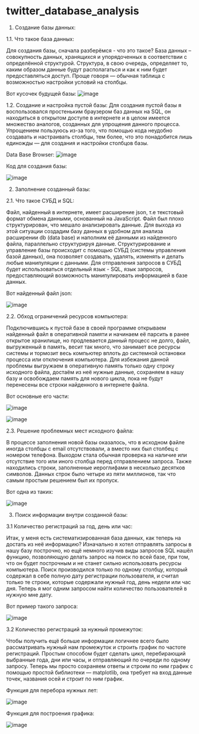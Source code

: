 # twitter_database_analysis
1. Создание базы данных:

1.1. Что такое база данных:

Для создания базы, сначала разберёмся - что это такое? База данных – совокупность данных, хранящихся и упорядоченных в соответствии с определённой структурой. Структура, в свою очередь, определяет то, каким образом данные будут располагаться и как к ним будет предоставляться доступ. Проще говоря — обычная таблица с возможностью настройки условий на столбцы.

Вот кусочек будущей базы:
![image](https://user-images.githubusercontent.com/129762316/230776008-27e9379f-713a-49cd-b062-b0f5da5a53b2.png)

1.2. Создание и настройка пустой базы:
Для создания пустой базы я воспользовался простеньким браузером баз данных на SQL, он находиться в открытом доступе в интернете и в целом имеется множество аналогов, созданных для упрощения данного процесса. Упрощением пользуюсь из-за того, что помощью кода неудобно создавать и настраивать столбцы, тем более, что это понадобится лишь единожды — для создания и настройки столбцов базы.

Data Base Browser:
![image](https://user-images.githubusercontent.com/129762316/230781495-86c977c8-cfbe-4c89-90fa-d3cc9d2ca1d6.png)

Код для создания базы:

![image](https://user-images.githubusercontent.com/129762316/230781531-8ed1bb56-12cb-4ece-8390-ec81cee7367f.png)

2. Заполнение созданный базы:

2.1. Что такое СУБД и SQL:

Файл, найденный в интернете, имеет расширение json, т.е текстовый формат обмена данными, основанный на JavaScript. Файл был плохо структурирован, что мешало анализировать данные. Для выхода из этой ситуации создадим базу данных в удобном для анализа расширении db (data base) и наполним её данными из найденного файла, параллельно структурируя данные. Структурирование и управление базы происходит с помощью СУБД (системы управления базой данных), она позволяет создавать, удалять, изменять и делать любые манипуляции с данными. Для отправления запросов в СУБД будет использоваться отдельный язык - SQL, язык запросов, предоставляющий возможность манипулировать информацией в базе данных.

Вот найденный файл json:

![image](https://user-images.githubusercontent.com/129762316/230782387-d9265d60-bc1f-4548-9723-e0e75b6d0021.png)


2.2. Обход ограничений ресурсов компьютера:

Подключившись к пустой базе в своей программе открываем найденный файл в оперативной памяти и начинаем её парсить в ранее открытое хранилище, но продлевается данный процесс не долго, файл, выгруженный в память, весит так много, что занимает все ресурсы системы и тормозит весь компьютер вплоть до системной остановки процесса или отключения компьютера. Для избежания данной проблемы выгружаем в оперативную память только одну строку исходного файла, достаём из неё нужные данные, сохраняем в нашу базу и освобождаем память для нового цикла, пока не будут перенесены все строки найденного в интернете файла.

Вот основные его части:

![image](https://user-images.githubusercontent.com/129762316/230783452-c2526b23-8fb1-4e94-83c4-cdda8defaac3.png)

![image](https://user-images.githubusercontent.com/129762316/230783542-11b15cb9-d0de-472f-8a94-3982395dd51b.png)

2.3. Решение проблемных мест исходного файла:

В процессе заполнения новой базы оказалось, что в исходном файле иногда столбцы с email отсутствовали, а вместо них был столбец с номером телефона. Выходом стала обычная проверка на наличие или отсутствие того или иного столбца перед отправлением запроса. Также находились строки, заполненные иероглифами в несколько десятков символов. Данных строк было четыре из пяти миллионов, так что самым простым решением был их пропуск.

Вот одна из таких:

![image](https://user-images.githubusercontent.com/129762316/230782712-40969742-66bb-4c2d-ac5f-32970e4dbe98.png)

3.  Поиск информации внутри созданной базы:

3.1 Количество регистраций за год, день или час:

Итак, у меня есть систематизированная база данных, как теперь на достать из неё информацию? Изначально я хотел отправлять запросы в нашу базу построчно, но ещё немного изучив виды запросов SQL нашёл функцию, позволяющую делать запрос на поиск по всей базе, при том, что он будет построчным и не станет сильно использовать ресурсы компьютера. Поиск производился только по одному столбцу, который содержал в себе полную дату регистрации пользователя, и считал только те строки, которые содержали нужный год, день недели или час дня. Теперь я мог одним запросом найти количество пользователей в нужную мне дату.

Вот пример такого запроса:

![image](https://user-images.githubusercontent.com/129762316/230783314-20ff654d-1af8-46b4-9743-36cb5c304d9b.png)

3.2 Количество регистраций за нужный промежуток:

Чтобы получить ещё больше информации логичнее всего было рассматривать нужный нам промежуток и строить график по частоте регистраций. Простым способом будет сделать цикл, перебирающий выбранные года, дни или часы, и отправляющий по очереди по одному запросу. Теперь мы просто сохраняем ответы и строим по ним график с помощью простой библиотеки — matplotlib, она требует на вход данные точек, названия осей и строит по ним график.

Функция для перебора нужных лет:

![image](https://user-images.githubusercontent.com/129762316/230783842-637cc6ae-96af-4d44-a79c-f6b9223d20b8.png)

Функция для построения графика:

![image](https://user-images.githubusercontent.com/129762316/230783867-66cd4da3-797c-479a-b092-953d7b7e0752.png)










